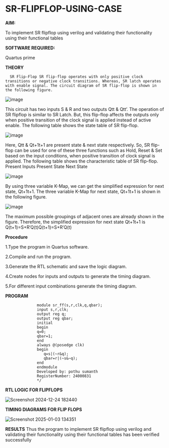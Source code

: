 # SR-FLIPFLOP-USING-CASE

**AIM:**

To implement  SR flipflop using verilog and validating their functionality using their functional tables

**SOFTWARE REQUIRED:**

Quartus prime

**THEORY**

      SR Flip-Flop SR flip-flop operates with only positive clock transitions or negative clock transitions. Whereas, SR latch operates with enable signal. The circuit diagram of SR flip-flop is shown in the following figure.


![image](https://github.com/naavaneetha/SR-FLIPFLOP-USING-CASE/assets/154305477/0f710028-ad52-4d3e-9276-8714cf023a25)

 
This circuit has two inputs S & R and two outputs Qtt & Qtt’. The operation of SR flipflop is similar to SR Latch. But, this flip-flop affects the outputs only when positive transition of the clock signal is applied instead of active enable. The following table shows the state table of SR flip-flop.

![image](https://github.com/naavaneetha/SR-FLIPFLOP-USING-CASE/assets/154305477/dabfc4f4-87e3-4cbc-9472-f89ee1b5ed30)

 
Here, Qtt & Qt+1t+1 are present state & next state respectively. So, SR flip-flop can be used for one of these three functions such as Hold, Reset & Set based on the input conditions, when positive transition of clock signal is applied. The following table shows the characteristic table of SR flip-flop. Present Inputs Present State Next State

![image](https://github.com/naavaneetha/SR-FLIPFLOP-USING-CASE/assets/154305477/dd90d16c-aec5-4290-a586-e2346b1e9eb5)

 
By using three variable K-Map, we can get the simplified expression for next state, Qt+1t+1. The three variable K-Map for next state, Qt+1t+1 is shown in the following figure.

![image](https://github.com/naavaneetha/SR-FLIPFLOP-USING-CASE/assets/154305477/473efad6-d70b-4ca7-aeb7-898bbfca319f)

 
The maximum possible groupings of adjacent ones are already shown in the figure. Therefore, the simplified expression for next state Qt+1t+1 is Q(t+1)=S+R′Q(t)Q(t+1)=S+R′Q(t)

**Procedure**

1.Type the program in Quartus software.

2.Compile and run the program.

3.Generate the RTL schematic and save the logic diagram.

4.Create nodes for inputs and outputs to generate the timing diagram.

5.For different input combinations generate the timing diagram.

**PROGRAM**



                  module sr_ff(s,r,clk,q,qbar);
                  input s,r,clk;
                  output reg q;
                  output reg qbar;
                  initial 
                  begin
                  q=0;
                  qbar=1;
                  end
                  always @(posedge clk)
                  begin
                     q=s|(~r&q);
                     qbar=r|(~s&~q);
                  end
                  endmodule 
                  Developed by: pothu sumanth
                  RegisterNumber: 24000831
                  */

**RTL LOGIC FOR FLIPFLOPS**

![Screenshot 2024-12-24 182440](https://github.com/user-attachments/assets/a2e87187-3ffa-4354-b173-0bfdd8a3083e)


**TIMING DIAGRAMS FOR FLIP FLOPS**

![Screenshot 2025-01-03 134351](https://github.com/user-attachments/assets/b0554d20-413c-4aaa-bd6a-48bed0e5c382)



**RESULTS**
Thus the program to implement SR flipflop using verilog and validating
 their functionality using their functional tables has been verified successfully

